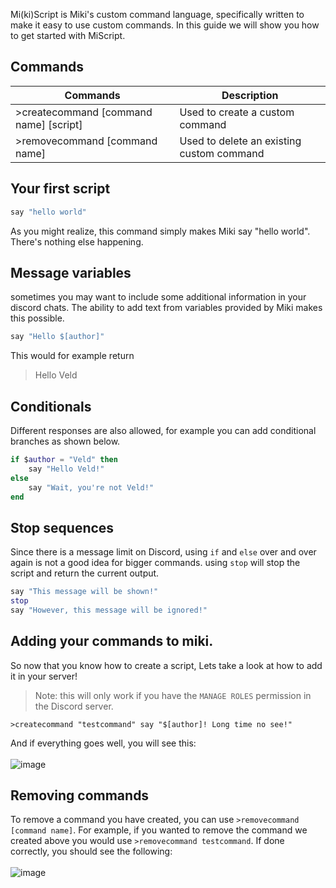 Mi(ki)Script is Miki's custom command language, specifically written to make it easy to use custom commands. In this guide we will show you how to get started with MiScript.

## Commands
| Commands | Description |
|---|---|
| >createcommand [command name] [script] | Used to create a custom command |
| >removecommand [command name] | Used to delete an existing custom command |

## Your first script
```lua
say "hello world"
```
As you might realize, this command simply makes Miki say "hello world". There's nothing else happening.

## Message variables
sometimes you may want to include some additional information in your discord chats. The ability to add text from variables provided by Miki makes this possible. 
```lua
say "Hello $[author]"
```
This would for example return
> Hello Veld

## Conditionals
Different responses are also allowed, for example you can add conditional branches as shown below.
```lua
if $author = "Veld" then
    say "Hello Veld!"
else
    say "Wait, you're not Veld!"
end
```

## Stop sequences
Since there is a message limit on Discord, using `if` and `else` over and over again is not a good idea for bigger commands. using `stop` will stop the script and return the current output.
```lua
say "This message will be shown!"
stop
say "However, this message will be ignored!"
```

## Adding your commands to miki.
So now that you know how to create a script, Lets take a look at how to add it in your server!
> Note: this will only work if you have the `MANAGE ROLES` permission in the Discord server.
```
>createcommand "testcommand" say "$[author]! Long time no see!"
```
And if everything goes well, you will see this:<br><br>
![image](https://miki-web-cdn.nyc3.digitaloceanspaces.com/landing/guides/custom-commands/testcommand.png)

## Removing commands
To remove a command you have created, you can use ```>removecommand [command name]```. For example, if you wanted to remove the command we created above you would use ```>removecommand testcommand```. If done correctly, you should see the following:<br><br>
![image](https://miki-web-cdn.nyc3.digitaloceanspaces.com/landing/guides/custom-commands/RemoveCommand.PNG)
